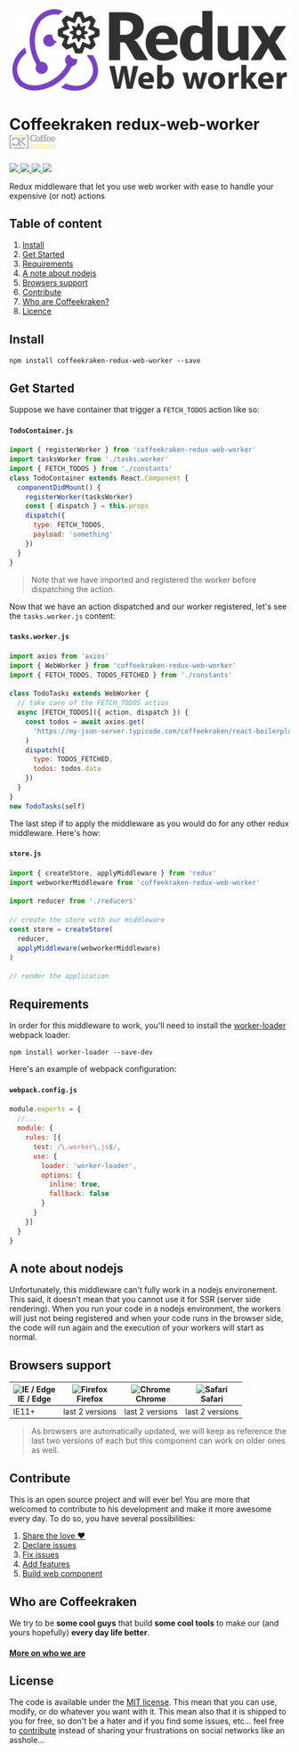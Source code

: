 ![Coffeekraken redux web worker](/.resources/redux-web-worker.jpg)

# Coffeekraken redux-web-worker <img src=".resources/coffeekraken-logo.jpg" height="25px" />

<p>
	<!-- <a href="https://travis-ci.org/coffeekraken/redux-web-worker">
		<img src="https://img.shields.io/travis/coffeekraken/redux-web-worker.svg?style=flat-square" />
	</a> -->
	<a href="https://www.npmjs.com/package/coffeekraken-redux-web-worker">
		<img src="https://img.shields.io/npm/v/coffeekraken-redux-web-worker.svg?style=flat-square" />
	</a>
	<a href="https://github.com/coffeekraken/redux-web-worker/blob/master/LICENSE.txt">
		<img src="https://img.shields.io/npm/l/coffeekraken-redux-web-worker.svg?style=flat-square" />
	</a>
	<!-- <a href="https://github.com/coffeekraken/redux-web-worker">
		<img src="https://img.shields.io/npm/dt/coffeekraken-redux-web-worker.svg?style=flat-square" />
	</a>
	<a href="https://github.com/coffeekraken/redux-web-worker">
		<img src="https://img.shields.io/github/forks/coffeekraken/redux-web-worker.svg?style=social&label=Fork&style=flat-square" />
	</a>
	<a href="https://github.com/coffeekraken/redux-web-worker">
		<img src="https://img.shields.io/github/stars/coffeekraken/redux-web-worker.svg?style=social&label=Star&style=flat-square" />
	</a> -->
	<a href="https://twitter.com/coffeekrakenio">
		<img src="https://img.shields.io/twitter/url/http/coffeekrakenio.svg?style=social&style=flat-square" />
	</a>
	<a href="http://coffeekraken.io">
		<img src="https://img.shields.io/twitter/url/http/shields.io.svg?style=flat-square&label=coffeekraken.io&colorB=f2bc2b&style=flat-square" />
	</a>
</p>

Redux middleware that let you use web worker with ease to handle your expensive (or not) actions

## Table of content

1. [Install](#readme-install)
2. [Get Started](#readme-get-started)
3. [Requirements](#readme-requirements)
4. [A note about nodejs](#readme-nodejs)
5. [Browsers support](#readme-browsers-support)
6. [Contribute](#readme-contribute)
7. [Who are Coffeekraken?](#readme-who-are-coffeekraken)
8. [Licence](#readme-license)

<a id="readme-install"></a>
## Install

```
npm install coffeekraken-redux-web-worker --save
```

<a id="readme-get-started"></a>
## Get Started

Suppose we have container that trigger a `FETCH_TODOS` action like so:

#### `TodoContainer.js`
```js
import { registerWorker } from 'coffeekraken-redux-web-worker'
import tasksWorker from './tasks.worker'
import { FETCH_TODOS } from './constants'
class TodoContainer extends React.Component {
  componentDidMount() {
    registerWorker(tasksWorker)
    const { dispatch } = this.props
    dispatch({
      type: FETCH_TODOS,
      payload: 'something'
    })
  }
}
```

> Note that we have imported and registered the worker before dispatching the action.

Now that we have an action dispatched and our worker registered, let's see the `tasks.worker.js` content:

#### `tasks.worker.js`

```js
import axios from 'axios'
import { WebWorker } from 'coffeekraken-redux-web-worker'
import { FETCH_TODOS, TODOS_FETCHED } from './constants'

class TodoTasks extends WebWorker {
  // take care of the FETCH_TODOS action	
  async [FETCH_TODOS]({ action, dispatch }) {
    const todos = await axios.get(
      'https://my-json-server.typicode.com/coffeekraken/react-boilerplate/todos'
    )
    dispatch({
      type: TODOS_FETCHED,
      todos: todos.data
    })
  }
}
new TodoTasks(self)
```

The last step if to apply the middleware as you would do for any other redux middleware. Here's how:

#### `store.js`

```js
import { createStore, applyMiddleware } from 'redux'
import webworkerMiddleware from 'coffeekraken-redux-web-worker'

import reducer from './reducers'

// create the store with our middleware
const store = createStore(
  reducer,
  applyMiddleware(webworkerMiddleware)
)

// render the application
```

<a id="readme-requirements"></a>
## Requirements

In order for this middleware to work, you'll need to install the [worker-loader](https://github.com/webpack-contrib/worker-loader) webpack loader.

```
npm install worker-loader --save-dev
```

Here's an example of webpack configuration:

#### `webpack.config.js`
```js
module.exports = {
  //...
  module: {
    rules: [{
      test: /\.worker\.js$/,
      use: {
        loader: 'worker-loader',
        options: {
          inline: true,
          fallback: false
        }
      }
    }]
  }
}
```

<a id="readme-nodejs"></a>
## A note about nodejs

Unfortunately, this middleware can't fully work in a nodejs environement. This said, it doesn't mean that you cannot use it for SSR (server side rendering). When you run your code in a nodejs environment, the workers will just not being registered and when your code runs in the browser side, the code will run again and the execution of your workers will start as normal.

<a id="readme-browsers-support"></a>
## Browsers support

| <img src="https://raw.githubusercontent.com/godban/browsers-support-badges/master/src/images/edge.png" alt="IE / Edge" width="16px" height="16px" /></br>IE / Edge | <img src="https://raw.githubusercontent.com/godban/browsers-support-badges/master/src/images/firefox.png" alt="Firefox" width="16px" height="16px" /></br>Firefox | <img src="https://raw.githubusercontent.com/godban/browsers-support-badges/master/src/images/chrome.png" alt="Chrome" width="16px" height="16px" /></br>Chrome | <img src="https://raw.githubusercontent.com/godban/browsers-support-badges/master/src/images/safari.png" alt="Safari" width="16px" height="16px" /></br>Safari |
| --------- | --------- | --------- | --------- |
| IE11+ | last 2 versions| last 2 versions| last 2 versions

> As browsers are automatically updated, we will keep as reference the last two versions of each but this component can work on older ones as well.

<a id="readme-contribute"></a>
## Contribute

This is an open source project and will ever be! You are more that welcomed to contribute to his development and make it more awesome every day.
To do so, you have several possibilities:

1. [Share the love ❤️](https://github.com/Coffeekraken/coffeekraken/blob/master/contribute.md#contribute-share-the-love)
2. [Declare issues](https://github.com/Coffeekraken/coffeekraken/blob/master/contribute.md#contribute-declare-issues)
3. [Fix issues](https://github.com/Coffeekraken/coffeekraken/blob/master/contribute.md#contribute-fix-issues)
4. [Add features](https://github.com/Coffeekraken/coffeekraken/blob/master/contribute.md#contribute-add-features)
5. [Build web component](https://github.com/Coffeekraken/coffeekraken/blob/master/contribute.md#contribute-build-web-component)

<a id="readme-who-are-coffeekraken"></a>
## Who are Coffeekraken

We try to be **some cool guys** that build **some cool tools** to make our (and yours hopefully) **every day life better**.  

#### [More on who we are](https://github.com/Coffeekraken/coffeekraken/blob/master/who-are-we.md)

<a id="readme-license"></a>
## License

The code is available under the [MIT license](LICENSE.txt). This mean that you can use, modify, or do whatever you want with it. This mean also that it is shipped to you for free, so don't be a hater and if you find some issues, etc... feel free to [contribute](https://github.com/Coffeekraken/coffeekraken/blob/master/contribute.md) instead of sharing your frustrations on social networks like an asshole...
